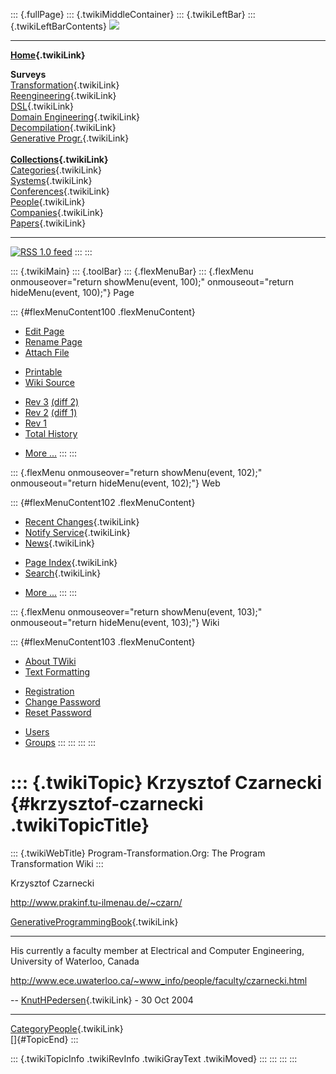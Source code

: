 ::: {.fullPage}
::: {.twikiMiddleContainer}
::: {.twikiLeftBar}
::: {.twikiLeftBarContents}
![](../pub/transformation.gif)

------------------------------------------------------------------------

**[Home](WebHome){.twikiLink}**

**Surveys**\
[Transformation](ProgramTransformation){.twikiLink}\
[Reengineering](ReengineeringWiki){.twikiLink}\
[DSL](DomainSpecificLanguages){.twikiLink}\
[Domain Engineering](DomainEngineering){.twikiLink}\
[Decompilation](DeCompilation){.twikiLink}\
[Generative Progr.](GenerativeProgrammingWiki){.twikiLink}\
\
**[Collections](CategoryCollection){.twikiLink}**\
[Categories](CategoryCategory){.twikiLink}\
[Systems](TransformationSystems){.twikiLink}\
[Conferences](TransformationConferences){.twikiLink}\
[People](TransformationPeople){.twikiLink}\
[Companies](TransformationCompanies){.twikiLink}\
[Papers](CategoryPaper){.twikiLink}

------------------------------------------------------------------------

[![](../pub/rss.gif "RSS 1.0 feed")](WebRss@skin=rss)
:::
:::

::: {.twikiMain}
::: {.toolBar}
::: {.flexMenuBar}
::: {.flexMenu onmouseover="return showMenu(event, 100);" onmouseout="return hideMenu(event, 100);"}
Page

::: {#flexMenuContent100 .flexMenuContent}
-   [Edit
    Page](http://www.program-transformation.org/edit/Transform/KrzysztofCzarnecki?t=1536826285)
-   [Rename
    Page](http://www.program-transformation.org/rename/Transform/KrzysztofCzarnecki)
-   [Attach
    File](http://www.program-transformation.org/attach/Transform/KrzysztofCzarnecki)

<!-- -->

-   [Printable](http://www.program-transformation.org/view/Transform/KrzysztofCzarnecki?skin=print.pattern)
-   [Wiki
    Source](http://www.program-transformation.org/view/Transform/KrzysztofCzarnecki?skin=text&raw=on&contenttype=text/plain)

<!-- -->

-   [Rev
    3](http://www.program-transformation.org/view/Transform/KrzysztofCzarnecki?rev=1.3)
    [(diff 2)](http://www.program-transformation.org/rdiff/Transform/KrzysztofCzarnecki?rev1=1.3&rev2=1.2)
-   [Rev
    2](http://www.program-transformation.org/view/Transform/KrzysztofCzarnecki?rev=1.2)
    [(diff 1)](http://www.program-transformation.org/rdiff/Transform/KrzysztofCzarnecki?rev1=1.2&rev2=1.1)
-   [Rev
    1](http://www.program-transformation.org/view/Transform/KrzysztofCzarnecki?rev=1.1)
-   [Total
    History](http://www.program-transformation.org/rdiff/Transform/KrzysztofCzarnecki)

<!-- -->

-   [More
    \...](http://www.program-transformation.org/oops/Transform/KrzysztofCzarnecki?template=oopsmore&param1=1.3&param2=1.3)
:::
:::

::: {.flexMenu onmouseover="return showMenu(event, 102);" onmouseout="return hideMenu(event, 102);"}
Web

::: {#flexMenuContent102 .flexMenuContent}
-   [Recent Changes](WebChanges){.twikiLink}
-   [Notify Service](WebNotify){.twikiLink}
-   [News](WebNews){.twikiLink}

<!-- -->

-   [Page Index](WebIndex){.twikiLink}
-   [Search](WebSearch){.twikiLink}

<!-- -->

-   [More
    \...](http://www.program-transformation.org/oops/Transform/KrzysztofCzarnecki?template=oopsmore&param1=1.3&param2=1.3)
:::
:::

::: {.flexMenu onmouseover="return showMenu(event, 103);" onmouseout="return hideMenu(event, 103);"}
Wiki

::: {#flexMenuContent103 .flexMenuContent}
-   [About
    TWiki](http://www.program-transformation.org/view/TWiki/WebHome)
-   [Text
    Formatting](http://www.program-transformation.org/view/TWiki/TextFormattingRules)

<!-- -->

-   [Registration](http://www.program-transformation.org/view/TWiki/TWikiRegistration)
-   [Change
    Password](http://www.program-transformation.org/view/TWiki/ChangePassword)
-   [Reset
    Password](http://www.program-transformation.org/view/TWiki/ResetPassword)

<!-- -->

-   [Users](http://www.program-transformation.org/view/Main/TWikiUsers)
-   [Groups](http://www.program-transformation.org/view/Main/TWikiGroups)
:::
:::
:::
:::

::: {.twikiTopic}
Krzysztof Czarnecki {#krzysztof-czarnecki .twikiTopicTitle}
===================

::: {.twikiWebTitle}
Program-Transformation.Org: The Program Transformation Wiki
:::

Krzysztof Czarnecki

<http://www.prakinf.tu-ilmenau.de/~czarn/>

[GenerativeProgrammingBook](GenerativeProgrammingBook){.twikiLink}

------------------------------------------------------------------------

His currently a faculty member at Electrical and Computer Engineering,
University of Waterloo, Canada

<http://www.ece.uwaterloo.ca/~www_info/people/faculty/czarnecki.html>

\-- [KnutHPedersen](../Main/KnutHPedersen){.twikiLink} - 30 Oct 2004

------------------------------------------------------------------------

[CategoryPeople](CategoryPeople){.twikiLink}\
[]{#TopicEnd}
:::

::: {.twikiTopicInfo .twikiRevInfo .twikiGrayText .twikiMoved}
:::
:::
:::
:::
